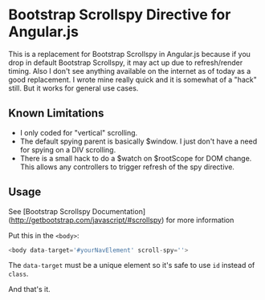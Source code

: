 Bootstrap Scrollspy Directive for Angular.js
===========================

This is a replacement for Bootstrap Scrollspy in Angular.js because if you drop in default Bootstrap Scrollspy, it may act up due to refresh/render timing. Also I don't see anything available on the internet as of today as a good replacement. I wrote mine really quick and it is somewhat of a "hack" still. But it works for general use cases.

## Known Limitations

- I only coded for "vertical" scrolling.
- The default spying parent is basically $window. I just don't have a need for spying on a DIV scrolling.
- There is a small hack to do a $watch on $rootScope for DOM change. This allows any controllers to trigger refresh of the spy directive.
 
## Usage

See [Bootstrap Scrollspy Documentation] (http://getbootstrap.com/javascript/#scrollspy) for more information

Put this in the `<body>`:

```javascript
<body data-target='#yourNavElement' scroll-spy=''>
```

The `data-target` must be a unique element so it's safe to use `id` instead of `class`.

And that's it.
